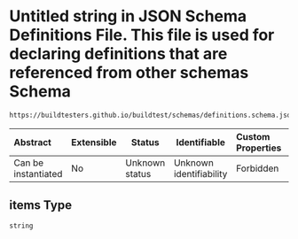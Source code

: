 # Untitled string in JSON Schema Definitions File. This file is used for declaring definitions that are referenced from other schemas Schema

```txt
https://buildtesters.github.io/buildtest/schemas/definitions.schema.json#/definitions/bsub/items
```




| Abstract            | Extensible | Status         | Identifiable            | Custom Properties | Additional Properties | Access Restrictions | Defined In                                                                         |
| :------------------ | ---------- | -------------- | ----------------------- | :---------------- | --------------------- | ------------------- | ---------------------------------------------------------------------------------- |
| Can be instantiated | No         | Unknown status | Unknown identifiability | Forbidden         | Allowed               | none                | [definitions.schema.json\*](../out/definitions.schema.json "open original schema") |

## items Type

`string`
